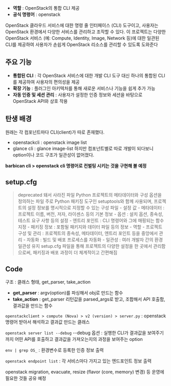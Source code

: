 - **역할** : OpenStack의 통합 CLI 제공
- **공식 명령어** : openstack

OpenStack 클라우드 서비스에 대한 명령 줄 인터페이스 (CLI) 도구이고, 사용자는 OpenStack 환경에서 다양한 서비스를 관리하고 조작할 수 있다.
이 프로젝트는 다양한 OpenStack 서비스 (예: Compute, Identity, Image, Network 등)에 대한 일관된 CLI를 제공하여 사용자가 손쉽게 OpenStack 리소스를 관리할 수 있도록 도와준다

## 주요 기능
- **통합된 CLI** : 각 OpenStack 서비스에 대한 개발 CLI 도구 대신 하나의 통합된 CLI를 제공하여 사용자의 편의성을 제공
- **확장 기능** : 플러그인 아키텍처를 통해 새로운 서비스나 기능을 쉽게 추가 가능
- **자동 인증 및 세션 관리** : 사용자가 설정한 인증 정보와 세션을 바탕으로 OpenStack API와 상호 작용
## 탄생 배경
원래는 각 컴포넌트마다 CLI(client)가 따로 존재했다.
- openstackcli : openstack image list
- glance cli : glance image-list
하지만 컴포넌트별로 따로 개발이 되다보니 option이나 코드 구조가 일관성이 없어졌다.

**barbican  cli > openstack cli 명령어로 컨벌팅 시키는 것을 구현해 볼 예정**
## setup.cfg
> deprecated 돼서 사라진 파일
	Python 프로젝트의 메타데이터와 구성 옵션을 정의하는 파일
	주로 Python 패키징 도구인 setuptools와 함께 사용되며, 프로젝트의 설정 정보를 명시적으로 지정할 수 있는 구성 파일
	- 설정 값
		- 메타데이터 : 프로젝트 이름, 버전, 저자, 라이센스 등의 기본 정보
		- 옵션 : 설치 옵션, 종속성, 테스트 요구 사항 등의 설정
		- 엔트리 포인트 : CLI 명령어와 그에 매핑되는 함수 지정
		- 패키징 정보 : 포함될 패키지와 데이터 파일 등의 정보
	- 역할
		- 프로젝트 구성 및 관리 : 프로젝트의 종속성, 메타데이터, 엔트리 포인트 등을 중앙에서 관리
		- 자동화 : 빌드 및 배포 프로세스를 자동화
		- 일관성 : 여러 개발자 간의 환경 일관성 유지
		setup.cfg 파일을 통해 프로젝트의 다양한 설정을 한 곳에서 관리함으로써, 패키징과 배포 과정이 더 체계적이고 간편해짐
## Code
구조 : 클래스 형태, get_parser, take_action 
- **get_parser** : argv(option)를 파싱해서 obj로 만드는 함수
- **take_action** : get_parser 리턴값을 parsed_args로 받고, 조합해서 API 호출함, 결과값을 만드는 함수

`openstackclient > compute (Nova) > v2 (version) > server.py` : openstack 명령어 받아서 해석하고 결과값 만드는 클래스

`openstack server list --debug`
--debug 옵션 : 실행한 CLI가 결과값을 보여주기까지 어떤 API를 호출하고 결과값을 가져오는지의 과정을 보여주는 option

`env | grep OS_` : 환경변수로 등록한 인증 정보 출력

`openstack endpoint list` : 각 서비스마다 가지고 있는 엔드포인트 정보 출력


openstack migration, evacuate, resize (flavor (core, memory) 변경) 등 운영에 필요한 것들 공유 예정